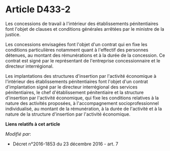 # Article D433-2

Les concessions de travail à l'intérieur des établissements pénitentiaires font l'objet de clauses et conditions générales
arrêtées par le ministre de la justice.

Les concessions envisagées font l'objet d'un contrat qui en fixe les conditions particulières notamment quant à l'effectif
des personnes détenues, au montant des rémunérations et à la durée de la concession. Ce contrat est signé par le représentant
de l'entreprise concessionnaire et le directeur interrégional.

Les implantations des structures d'insertion par l'activité économique à l'intérieur des établissements pénitentiaires font
l'objet d'un contrat d'implantation signé par le directeur interrégional des services pénitentiaires, le chef d'établissement
pénitentiaire et la structure d'insertion par l'activité économique, qui fixe les conditions relatives à la nature des
activités proposées, à l'accompagnement socioprofessionnel individualisé, au montant de la rémunération, à la durée de
l'activité et à la nature de la structure d'insertion par l'activité économique.

**Liens relatifs à cet article**

_Modifié par_:

  - Décret n°2016-1853 du 23 décembre 2016 - art. 7
